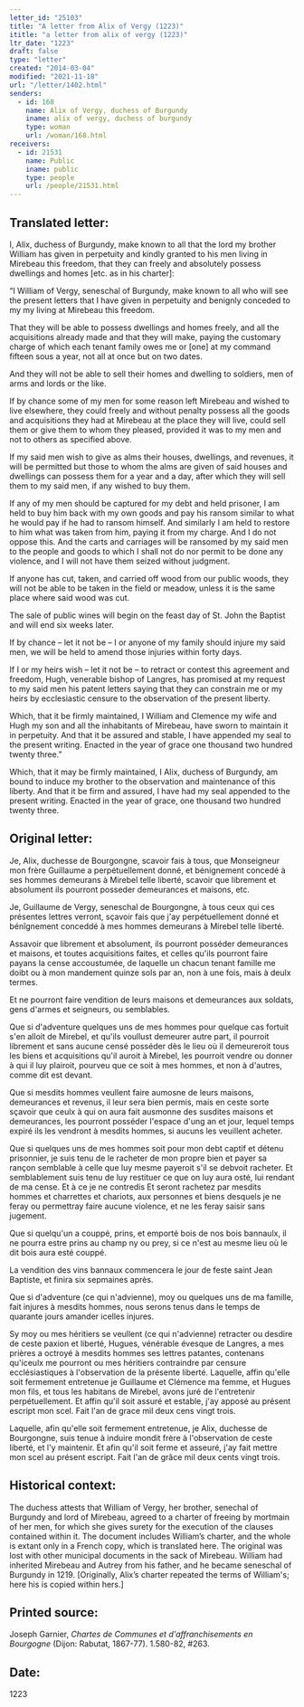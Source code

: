 ```yaml
---
letter_id: "25103"
title: "A letter from Alix of Vergy (1223)"
ititle: "a letter from alix of vergy (1223)"
ltr_date: "1223"
draft: false
type: "letter"
created: "2014-03-04"
modified: "2021-11-18"
url: "/letter/1402.html"
senders:
  - id: 168
    name: Alix of Vergy, duchess of Burgundy
    iname: alix of vergy, duchess of burgundy
    type: woman
    url: /woman/168.html
receivers:
  - id: 21531
    name: Public
    iname: public
    type: people
    url: /people/21531.html
---
```

<h2> Translated letter:</h2>I, Alix, duchess of Burgundy, make known to all that the lord my brother William has given in perpetuity and kindly granted to his men living in Mirebeau this freedom, that they can freely and absolutely possess dwellings and homes  [etc. as in his charter]: 

“I William of Vergy, seneschal of Burgundy, make known to all who will see the present letters that I have given in perpetuity and benignly conceded to my my living at Mirebeau this freedom.

That they will be able to possess dwellings and homes freely, and all the acquisitions already made and that they will make, paying the customary charge of which each tenant family owes me or [one] at my command fifteen sous a year, not all at once but on two dates.

And they will not be able to sell their homes and dwelling to soldiers, men of arms and lords or the like.

If by chance some of my men for some reason left Mirebeau and wished to live elsewhere, they could freely and without penalty possess all the goods and acquisitions they had at Mirebeau at the place they will live, could sell them or give them to whom they pleased, provided it was to my men and not to others as specified above.

If my said men wish to give as alms their houses, dwellings, and revenues, it will be permitted but those to whom the alms are given of said houses and dwellings can possess them for a year and a day, after which they will sell them to my said men, if any wished to buy them.

If any of my men should be captured for my debt and held prisoner, I am held to buy him back with my own goods and pay his ransom similar to what he would pay if he had to ransom himself.  And similarly I am held to restore to him what was taken from him, paying it from my charge.  And I do not oppose this.  And the carts and carriages will be ransomed by my said men to the people and goods to which I shall not do nor permit to be done any violence, and I will not have them seized without judgment.

If anyone has cut, taken, and carried off wood from our public woods, they will not be able to be taken in the field or meadow, unless it is the same place where said wood was cut.

The sale of  public wines will begin on the feast day of St. John the Baptist and will end six weeks later.

If by chance – let it not be – I or anyone of my family should injure my said men, we will be held to amend those injuries within forty days.

If I or my heirs wish – let it not be – to retract or contest this agreement and freedom, Hugh, venerable bishop of Langres, has promised at my request to my said men his patent letters saying that they can constrain me or my heirs by ecclesiastic censure to the observation of the present liberty.

Which, that it be firmly maintained, I William and Clemence my wife and Hugh my son and all the inhabitants of Mirebeau, have sworn to maintain it in perpetuity.  And that it be assured and stable, I have appended my seal to the present writing.  Enacted in the year of grace one thousand two hundred twenty three.”

Which, that it may be firmly maintained, I Alix, duchess of Burgundy, am bound to induce my brother to the observation and maintenance of this liberty.  And that it be firm and assured, I have had my seal appended to the present writing.   Enacted in the year of grace, one thousand two hundred twenty three.
<h2 class="mt-4"> Original letter:</h2>Je, Alix, duchesse de Bourgongne, scavoir fais à tous, que Monseigneur mon frère Guillaume a perpétuellement donné, et bénignement concedé à ses hommes demeurans à Mirebel telle liberté, scavoir que librement et absolument ils pourront posseder demeurances et maisons, etc.

Je, Guillaume de Vergy, seneschal de Bourgongne, à tous ceux qui ces présentes lettres verront, sçavoir fais que j'ay perpétuellement donné et bénîgnement conceddé à mes hommes demeurans à Mirebel telle liberté.

Assavoir que librement et absolument, ils pourront posséder demeurances et maisons, et toutes acquisitions faites, et celles qu'ils pourront faire payans la cense accoustumée, de laquelle un chacun tenant famille me doibt ou à mon mandement quinze sols par an, non à une fois, mais à deulx termes.

Et ne pourront faire vendition de leurs maisons et demeurances aux soldats, gens d'armes et seigneurs, ou semblables.

Que si d'adventure quelques uns de mes hommes pour quelque cas fortuit s'en alloit de Mirebel, et qu'ils voullust demeurer autre part, il pourroit librement et sans aucune censé posséder dès le lieu où il demeureroit tous les biens et acquisitions qu'il auroit à Mirebel, les pourroit vendre ou donner à qui il luy plairoit, pourveu que ce soit à mes hommes, et non à d'autres, comme dit est devant.

Que si mesdits hommes veullent faire aumosne de leurs maisons, demeurances et revenus, il leur sera bien permis, mais en ceste sorte sçavoir que ceulx à qui on aura fait ausmonne des susdites maisons et demeurances, les pourront posséder l'espace d'ung an et jour, lequel temps expiré ils les vendront à mesdits hommes, si aucuns les veuillent acheter.

Que si quelques uns de mes hommes soit pour mon debt captif et détenu prisonnier, je suis tenu de le racheter de mon propre bien et payer sa rançon semblable à celle que luy mesme payeroit s'il se debvoit racheter. Et semblablement suis tenu de luy restituer ce que on luy aura osté, lui rendant de ma cense. Et à ce je ne contredis Et seront rachetez par mesdits hommes et charrettes et chariots, aux personnes et biens desquels je ne feray ou permettray faire aucune violence, et ne les feray saisir sans jugement.

Que si quelqu'un a couppé, prins, et emporté bois de nos bois bannaulx, il ne pourra estre prins au champ ny ou prey, si ce n'est au mesme lieu où le dit bois aura esté couppé.

La vendition des vins bannaux commencera le jour de feste saint Jean Baptiste, et finira six sepmaines après.

Que si d'adventure (ce qui n'advienne), moy ou quelques uns de ma famille, fait injures à mesdits hommes, nous serons tenus dans le temps de quarante jours amander icelles injures.

Sy moy ou mes héritiers se veullent (ce qui n'advienne) retracter ou desdire de ceste paxion et liberté, Hugues, vénérable évesque de Langres, a mes prières a octroyé à mesdits hommes ses lettres patantes, contenans qu'iceulx me pourront ou mes héritiers contraindre par censure ecclésiastiques à l'observation de la présente liberté. Laquelle, affin qu'elle soit fermement entretenue je Guillaume et Clémence ma femme, et Hugues mon fils, et tous les habitans de Mirebel, avons juré de l'entretenir perpétuellement. Et affin qu'il soit assuré et estable, j'ay apposé au présent escript mon scel. Fait l'an de grace mil deux cens vingt trois.

Laquelle, afin qu'elle soit fermement entretenue, je Alix, duchesse de Bourgongne, suis tenue à induire mondit frère à l'observation de ceste liberté, et l'y maintenir. Et afin qu'il soit ferme et asseuré, j'ay fait mettre mon scel au présent escript. Fait l'an de grâce mil deux cents vingt trois.
<h2 class="mt-4"> Historical context:</h2>The duchess attests that William of Vergy, her brother, senechal of Burgundy and lord of Mirebeau, agreed to a charter of freeing by mortmain of her men, for which she gives surety for the execution of the clauses contained within it.  The document includes William’s charter, and the whole is extant only in a French copy, which is translated here.  The original was lost with other municipal documents in the sack of Mirebeau.  William had inherited Mirebeau and Autrey from his father, and he became seneschal of Burgundy in 1219. [Originally, Alix’s charter repeated the terms of William's; here his is copied within hers.]
<h2 class="mt-4"> Printed source:</h2><p>Joseph Garnier, <em>Chartes de Communes et d'affranchisements en Bourgogne</em> (Dijon: Rabutat, 1867-77). 1.580-82, #263.</p><h2 class="mt-4"> Date:</h2>1223